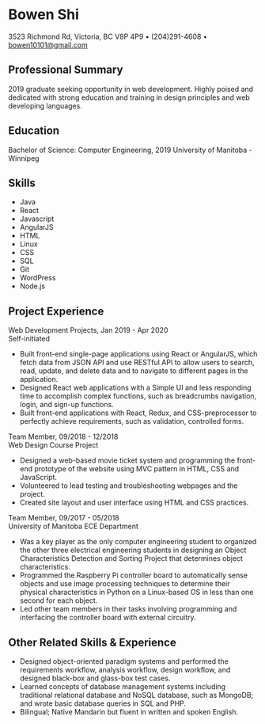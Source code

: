 
# Bowen Shi
3523 Richmond Rd, Victoria, BC V8P 4P9 • (204)291-4608 • bowen10101@gmail.com 

## Professional Summary
2019 graduate seeking opportunity in web development. Highly poised and dedicated with strong education and training in design principles and web developing languages.

## Education 
Bachelor of Science: Computer Engineering, 2019
University of Manitoba - Winnipeg 

## Skills
* Java
* React
* Javascript
* AngularJS
* HTML
* Linux
* CSS
* SQL
* Git
* WordPress
* Node.js

## Project Experience
Web Development Projects, Jan 2019 - Apr 2020<br />
Self-initiated

* Built front-end single-page applications using React or AngularJS, which fetch data from JSON API and use RESTful API to allow users to search, read, update, and delete data and to navigate to different pages in the application.
* Designed React web applications with a Simple UI and less responding time to accomplish complex functions, such as breadcrumbs navigation, login, and sign-up functions.
* Built front-end applications with React, Redux, and CSS-preprocessor to perfectly achieve requirements, such as validation, controlled forms.

Team Member, 09/2018 - 12/2018<br />
Web Design Course Project
* Designed a web-based movie ticket system and programming the front-end prototype of the website using MVC pattern in HTML, CSS and JavaScript.
* Volunteered to lead testing and troubleshooting webpages and the project.
* Created site layout and user interface using HTML and CSS practices.

Team Member, 09/2017 - 05/2018<br />
University of Manitoba ECE Department 
* Was a key player as the only computer engineering student to organized the other three electrical engineering students in designing an Object Characteristics Detection and Sorting Project that determines object characteristics.
* Programmed the Raspberry Pi controller board to automatically sense objects and use image processing techniques to determine their physical characteristics in Python on a Linux-based OS in less than one second for each object.
* Led other team members in their tasks involving programming and interfacing the controller board with external circuitry.


## Other Related Skills & Experience 
* Designed object-oriented paradigm systems and performed the requirements workflow, analysis workflow, design workflow, and designed black-box and glass-box test cases.
* Learned concepts of database management systems including traditional relational database and NoSQL database, such as MongoDB; and wrote basic database queries in SQL and PHP.
* Bilingual; Native Mandarin but fluent in written and spoken English.
